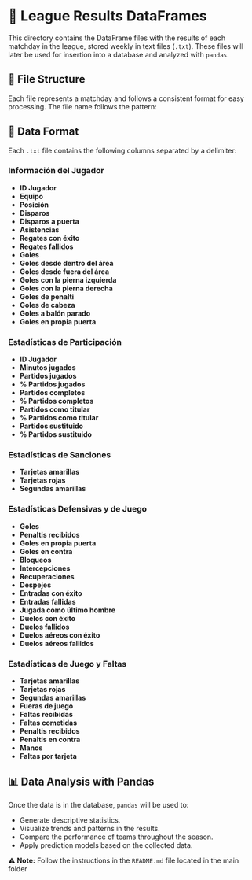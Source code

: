 # 📂 League Results DataFrames

This directory contains the DataFrame files with the results of each matchday in the league, stored weekly in text files (`.txt`). These files will later be used for insertion into a database and analyzed with `pandas`.

## 📌 File Structure
Each file represents a matchday and follows a consistent format for easy processing. The file name follows the pattern:


## 📝 Data Format
Each `.txt` file contains the following columns separated by a delimiter:

### Información del Jugador
- **ID Jugador**
- **Equipo**
- **Posición**
- **Disparos**
- **Disparos a puerta**
- **Asistencias**
- **Regates con éxito**
- **Regates fallidos**
- **Goles**
- **Goles desde dentro del área**
- **Goles desde fuera del área**
- **Goles con la pierna izquierda**
- **Goles con la pierna derecha**
- **Goles de penalti**
- **Goles de cabeza**
- **Goles a balón parado**
- **Goles en propia puerta**

### Estadísticas de Participación
- **ID Jugador**
- **Minutos jugados**
- **Partidos jugados**
- **% Partidos jugados**
- **Partidos completos**
- **% Partidos completos**
- **Partidos como titular**
- **% Partidos como titular**
- **Partidos sustituido**
- **% Partidos sustituido**

### Estadísticas de Sanciones
- **Tarjetas amarillas**
- **Tarjetas rojas**
- **Segundas amarillas**

### Estadísticas Defensivas y de Juego
- **Goles**
- **Penaltis recibidos**
- **Goles en propia puerta**
- **Goles en contra**
- **Bloqueos**
- **Intercepciones**
- **Recuperaciones**
- **Despejes**
- **Entradas con éxito**
- **Entradas fallidas**
- **Jugada como último hombre**
- **Duelos con éxito**
- **Duelos fallidos**
- **Duelos aéreos con éxito**
- **Duelos aéreos fallidos**

### Estadísticas de Juego y Faltas
- **Tarjetas amarillas**
- **Tarjetas rojas**
- **Segundas amarillas**
- **Fueras de juego**
- **Faltas recibidas**
- **Faltas cometidas**
- **Penaltis recibidos**
- **Penaltis en contra**
- **Manos**
- **Faltas por tarjeta**



## 📊 Data Analysis with Pandas
Once the data is in the database, `pandas` will be used to:

- Generate descriptive statistics.
- Visualize trends and patterns in the results.
- Compare the performance of teams throughout the season.
- Apply prediction models based on the collected data.



**⚠️ Note:** Follow the instructions in the `README.md` file located in the main folder